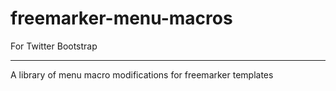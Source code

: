 freemarker-menu-macros
======================

For Twitter Bootstrap
______________________

A library of menu macro modifications for freemarker templates

